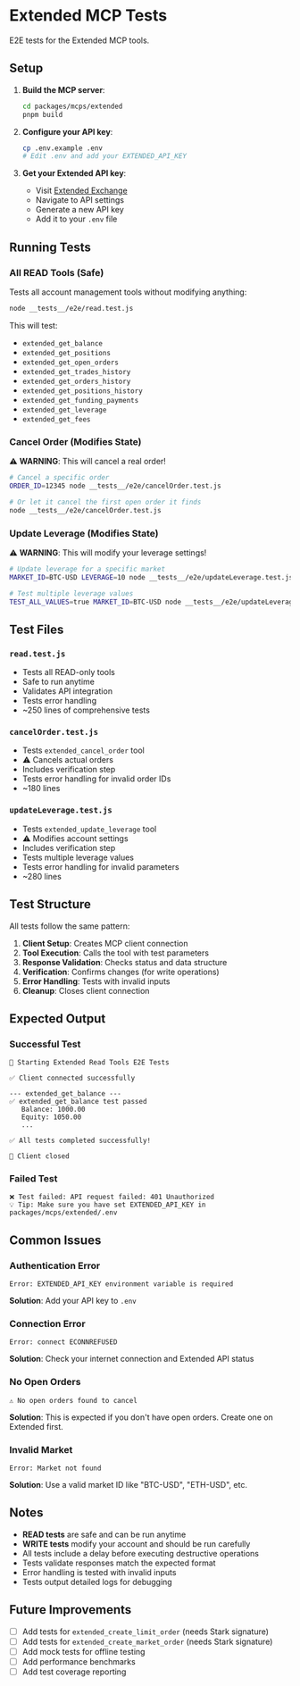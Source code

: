 # Extended MCP Tests

E2E tests for the Extended MCP tools.

## Setup

1. **Build the MCP server**:

   ```bash
   cd packages/mcps/extended
   pnpm build
   ```

2. **Configure your API key**:

   ```bash
   cp .env.example .env
   # Edit .env and add your EXTENDED_API_KEY
   ```

3. **Get your Extended API key**:
   - Visit [Extended Exchange](https://starknet.extended.exchange/)
   - Navigate to API settings
   - Generate a new API key
   - Add it to your `.env` file

## Running Tests

### All READ Tools (Safe)

Tests all account management tools without modifying anything:

```bash
node __tests__/e2e/read.test.js
```

This will test:

- `extended_get_balance`
- `extended_get_positions`
- `extended_get_open_orders`
- `extended_get_trades_history`
- `extended_get_orders_history`
- `extended_get_positions_history`
- `extended_get_funding_payments`
- `extended_get_leverage`
- `extended_get_fees`

### Cancel Order (Modifies State)

⚠️ **WARNING**: This will cancel a real order!

```bash
# Cancel a specific order
ORDER_ID=12345 node __tests__/e2e/cancelOrder.test.js

# Or let it cancel the first open order it finds
node __tests__/e2e/cancelOrder.test.js
```

### Update Leverage (Modifies State)

⚠️ **WARNING**: This will modify your leverage settings!

```bash
# Update leverage for a specific market
MARKET_ID=BTC-USD LEVERAGE=10 node __tests__/e2e/updateLeverage.test.js

# Test multiple leverage values
TEST_ALL_VALUES=true MARKET_ID=BTC-USD node __tests__/e2e/updateLeverage.test.js
```

## Test Files

### `read.test.js`

- Tests all READ-only tools
- Safe to run anytime
- Validates API integration
- Tests error handling
- ~250 lines of comprehensive tests

### `cancelOrder.test.js`

- Tests `extended_cancel_order` tool
- ⚠️ Cancels actual orders
- Includes verification step
- Tests error handling for invalid order IDs
- ~180 lines

### `updateLeverage.test.js`

- Tests `extended_update_leverage` tool
- ⚠️ Modifies account settings
- Includes verification step
- Tests multiple leverage values
- Tests error handling for invalid parameters
- ~280 lines

## Test Structure

All tests follow the same pattern:

1. **Client Setup**: Creates MCP client connection
2. **Tool Execution**: Calls the tool with test parameters
3. **Response Validation**: Checks status and data structure
4. **Verification**: Confirms changes (for write operations)
5. **Error Handling**: Tests with invalid inputs
6. **Cleanup**: Closes client connection

## Expected Output

### Successful Test

```
🚀 Starting Extended Read Tools E2E Tests

✅ Client connected successfully

--- extended_get_balance ---
✅ extended_get_balance test passed
   Balance: 1000.00
   Equity: 1050.00
   ...

✅ All tests completed successfully!

👋 Client closed
```

### Failed Test

```
❌ Test failed: API request failed: 401 Unauthorized
💡 Tip: Make sure you have set EXTENDED_API_KEY in packages/mcps/extended/.env
```

## Common Issues

### Authentication Error

```
Error: EXTENDED_API_KEY environment variable is required
```

**Solution**: Add your API key to `.env`

### Connection Error

```
Error: connect ECONNREFUSED
```

**Solution**: Check your internet connection and Extended API status

### No Open Orders

```
⚠️ No open orders found to cancel
```

**Solution**: This is expected if you don't have open orders. Create one on Extended first.

### Invalid Market

```
Error: Market not found
```

**Solution**: Use a valid market ID like "BTC-USD", "ETH-USD", etc.

## Notes

- **READ tests** are safe and can be run anytime
- **WRITE tests** modify your account and should be run carefully
- All tests include a delay before executing destructive operations
- Tests validate responses match the expected format
- Error handling is tested with invalid inputs
- Tests output detailed logs for debugging

## Future Improvements

- [ ] Add tests for `extended_create_limit_order` (needs Stark signature)
- [ ] Add tests for `extended_create_market_order` (needs Stark signature)
- [ ] Add mock tests for offline testing
- [ ] Add performance benchmarks
- [ ] Add test coverage reporting
